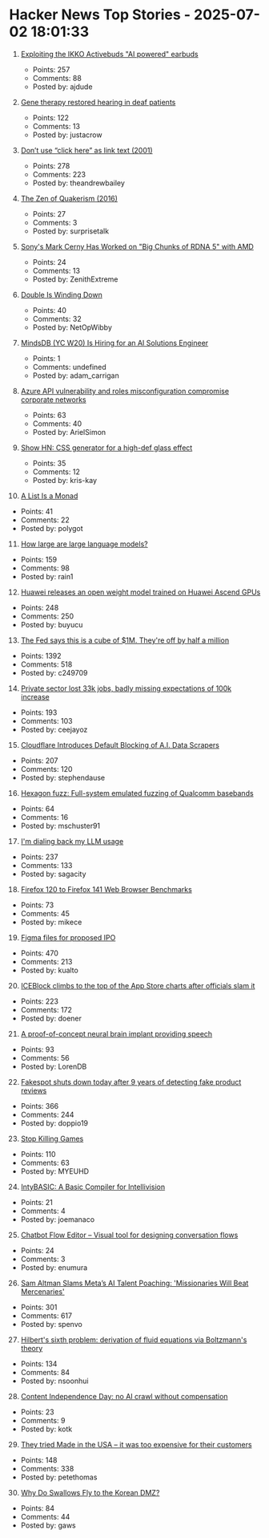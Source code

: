 # Hacker News Top Stories - 2025-07-02 18:01:33

1. [Exploiting the IKKO Activebuds "AI powered" earbuds](https://blog.mgdproductions.com/ikko-activebuds/)
   - Points: 257
   - Comments: 88
   - Posted by: ajdude

2. [Gene therapy restored hearing in deaf patients](https://news.ki.se/gene-therapy-restored-hearing-in-deaf-patients)
   - Points: 122
   - Comments: 13
   - Posted by: justacrow

3. [Don’t use “click here” as link text (2001)](https://www.w3.org/QA/Tips/noClickHere)
   - Points: 278
   - Comments: 223
   - Posted by: theandrewbailey

4. [The Zen of Quakerism (2016)](https://www.friendsjournal.org/the-zen-of-quakerism/)
   - Points: 27
   - Comments: 3
   - Posted by: surprisetalk

5. [Sony's Mark Cerny Has Worked on "Big Chunks of RDNA 5" with AMD](https://overclock3d.net/news/gpu-displays/sonys-mark-cerny-has-worked-on-big-chunks-of-rdna-5-with-amd/)
   - Points: 24
   - Comments: 13
   - Posted by: ZenithExtreme

6. [Double Is Winding Down](https://double.finance/blog/wind_down)
   - Points: 40
   - Comments: 32
   - Posted by: NetOpWibby

7. [MindsDB (YC W20) Is Hiring for an AI Solutions Engineer](https://job-boards.greenhouse.io/mindsdb/jobs/4770283007)
   - Points: 1
   - Comments: undefined
   - Posted by: adam_carrigan

8. [Azure API vulnerability and roles misconfiguration compromise corporate networks](https://www.token.security/blog/azures-role-roulette-how-over-privileged-roles-and-api-vulnerabilities-expose-enterprise-networks)
   - Points: 63
   - Comments: 40
   - Posted by: ArielSimon

9. [Show HN: CSS generator for a high-def glass effect](https://glass3d.dev/)
   - Points: 35
   - Comments: 12
   - Posted by: kris-kay

10. [A List Is a Monad](https://alexyorke.github.io//2025/06/29/a-list-is-a-monad/)
   - Points: 41
   - Comments: 22
   - Posted by: polygot

11. [How large are large language models?](https://gist.github.com/rain-1/cf0419958250d15893d8873682492c3e)
   - Points: 159
   - Comments: 98
   - Posted by: rain1

12. [Huawei releases an open weight model trained on Huawei Ascend GPUs](https://arxiv.org/abs/2505.21411)
   - Points: 248
   - Comments: 250
   - Posted by: buyucu

13. [The Fed says this is a cube of $1M. They're off by half a million](https://calvin.sh/blog/fed-lie/)
   - Points: 1392
   - Comments: 518
   - Posted by: c249709

14. [Private sector lost 33k jobs, badly missing expectations of 100k increase](https://www.cnbc.com/2025/07/02/adp-jobs-report-june-2025.html)
   - Points: 193
   - Comments: 103
   - Posted by: ceejayoz

15. [Cloudflare Introduces Default Blocking of A.I. Data Scrapers](https://www.nytimes.com/2025/07/01/technology/cloudflare-ai-data.html)
   - Points: 207
   - Comments: 120
   - Posted by: stephendause

16. [Hexagon fuzz: Full-system emulated fuzzing of Qualcomm basebands](https://www.srlabs.de/blog-post/hexagon-fuzz-full-system-emulated-fuzzing-of-qualcomm-basebands)
   - Points: 64
   - Comments: 16
   - Posted by: mschuster91

17. [I'm dialing back my LLM usage](https://zed.dev/blog/dialing-back-my-llm-usage-with-alberto-fortin)
   - Points: 237
   - Comments: 133
   - Posted by: sagacity

18. [Firefox 120 to Firefox 141 Web Browser Benchmarks](https://www.phoronix.com/review/firefox-benchmarks-120-141)
   - Points: 73
   - Comments: 45
   - Posted by: mikece

19. [Figma files for proposed IPO](https://www.figma.com/blog/s1-public/)
   - Points: 470
   - Comments: 213
   - Posted by: kualto

20. [ICEBlock climbs to the top of the App Store charts after officials slam it](https://www.engadget.com/social-media/iceblock-climbs-to-the-top-of-the-app-store-charts-after-officials-slam-it-004319963.html)
   - Points: 223
   - Comments: 172
   - Posted by: doener

21. [A proof-of-concept neural brain implant providing speech](https://arstechnica.com/science/2025/06/a-neural-brain-implant-provides-near-instantaneous-speech/)
   - Points: 93
   - Comments: 56
   - Posted by: LorenDB

22. [Fakespot shuts down today after 9 years of detecting fake product reviews](https://blog.truestar.pro/fakespot-shuts-down/)
   - Points: 366
   - Comments: 244
   - Posted by: doppio19

23. [Stop Killing Games](https://www.stopkillinggames.com/)
   - Points: 110
   - Comments: 63
   - Posted by: MYEUHD

24. [IntyBASIC: A Basic Compiler for Intellivision](https://nanochess.org/intybasic.html)
   - Points: 21
   - Comments: 4
   - Posted by: joemanaco

25. [Chatbot Flow Editor – Visual tool for designing conversation flows](https://github.com/enumura1/chatbot-flow-editor)
   - Points: 24
   - Comments: 3
   - Posted by: enumura

26. [Sam Altman Slams Meta’s AI Talent Poaching: 'Missionaries Will Beat Mercenaries'](https://www.wired.com/story/sam-altman-meta-ai-talent-poaching-spree-leaked-messages/)
   - Points: 301
   - Comments: 617
   - Posted by: spenvo

27. [Hilbert's sixth problem: derivation of fluid equations via Boltzmann's theory](https://arxiv.org/abs/2503.01800)
   - Points: 134
   - Comments: 84
   - Posted by: nsoonhui

28. [Content Independence Day: no AI crawl without compensation](https://blog.cloudflare.com/content-independence-day-no-ai-crawl-without-compensation/)
   - Points: 23
   - Comments: 9
   - Posted by: kotk

29. [They tried Made in the USA – it was too expensive for their customers](https://www.reuters.com/business/they-tried-made-usa-it-was-too-expensive-their-customers-2025-07-02/)
   - Points: 148
   - Comments: 338
   - Posted by: petethomas

30. [Why Do Swallows Fly to the Korean DMZ?](https://www.sapiens.org/culture/korean-dmz-estuary-politics-war-borders-diaspora/)
   - Points: 84
   - Comments: 44
   - Posted by: gaws

